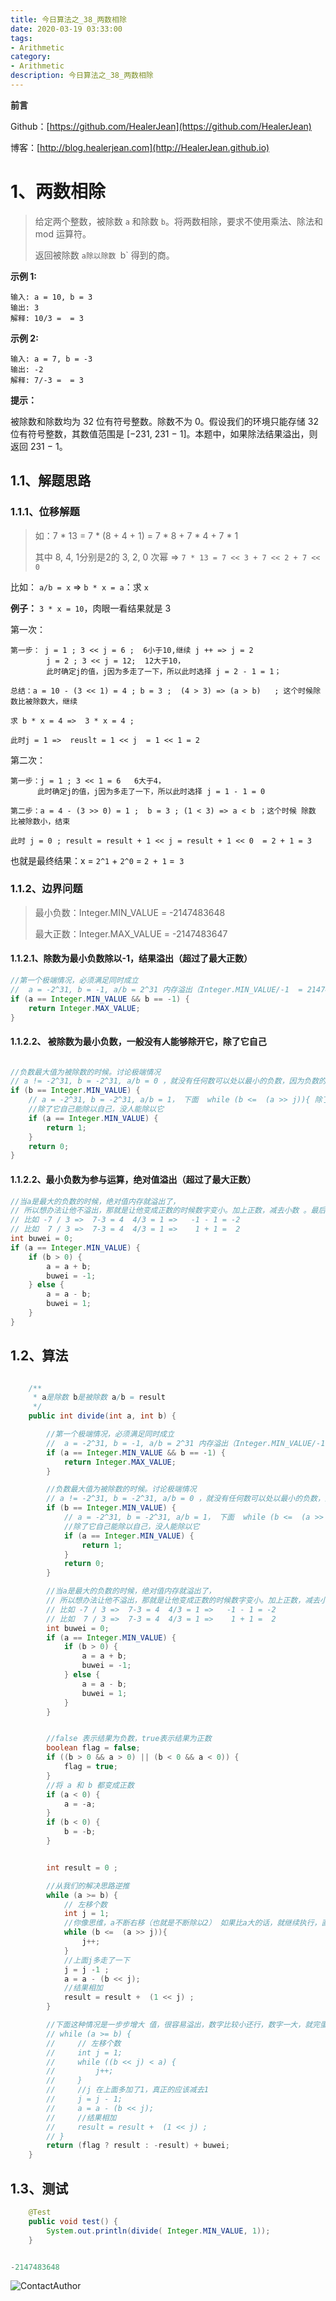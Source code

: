 ```yaml
---
title: 今日算法之_38_两数相除
date: 2020-03-19 03:33:00
tags: 
- Arithmetic
category: 
- Arithmetic
description: 今日算法之_38_两数相除
---
```


**前言**     

 Github：[https://github.com/HealerJean](https://github.com/HealerJean)         

 博客：[http://blog.healerjean.com](http://HealerJean.github.io)           



# 1、两数相除
> 给定两个整数，被除数 `a` 和除数 `b`。将两数相除，要求不使用乘法、除法和 mod 运算符。
>
> 返回被除数 `a除以除数 `b` 得到的商。



**示例 1:**

```
输入: a = 10, b = 3
输出: 3
解释: 10/3 =  = 3
```

**示例 2:**

```
输入: a = 7, b = -3
输出: -2
解释: 7/-3 =  = 3
```

 

**提示：**

被除数和除数均为 32 位有符号整数。除数不为 0。假设我们的环境只能存储 32 位有符号整数，其数值范围是 [−231,  231 − 1]。本题中，如果除法结果溢出，则返回 231 − 1。   



## 1.1、解题思路    

### 1.1.1、位移解题  

> 如：7 * 13 = 7	 *	 (8 + 4 + 1) = 	7 * 8 +	7 * 4 + 	7 * 1   
>
> 其中 8, 4, 1分别是2的 3, 2, 0 次幂 => `7 * 13 = 7 << 3 + 7 << 2 + 7 << 0 `        



比如： `a/b = x`   =>  `b * x = a`：求 `x`   

**例子：** `3 * x = 10`，肉眼一看结果就是 3     

第一次：      

```
第一步： j = 1 ; 3 << j = 6 ;  6小于10,继续 j ++ => j = 2
		j = 2 ;	3 << j = 12;  12大于10，
		此时确定j的值，j因为多走了一下，所以此时选择 j = 2 - 1 = 1；   

总结：a = 10 - (3 << 1) = 4 ; b = 3 ;  (4 > 3) => (a > b)   ; 这个时候除数比被除数大，继续 

求 b * x = 4 =>  3 * x = 4 ;   

此时j = 1 =>  reuslt = 1 << j  = 1 << 1 = 2 
```

第二次：

```
第一步：j = 1 ; 3 << 1 = 6   6大于4，
	  此时确定j的值，j因为多走了一下，所以此时选择 j = 1 - 1 = 0    

第二步：a = 4 - (3 >> 0) = 1 ;  b = 3 ; (1 < 3) => a < b ；这个时候 除数 比被除数小，结束    

此时 j = 0 ; result = result + 1 << j = result + 1 << 0  = 2 + 1 = 3
```



也就是最终结果：x = `2^1` + `2^0` = `2 + 1` =` 3`



### 1.1.2、边界问题 

>  最小负数：Integer.MIN_VALUE =  -2147483648   
>
>  最大正数：Integer.MAX_VALUE =  -2147483647

#### 1.1.2.1、除数为最小负数除以-1，结果溢出（超过了最大正数）

```java
//第一个极端情况，必须满足同时成立
//  a = -2^31, b = -1, a/b = 2^31 内存溢出（Integer.MIN_VALUE/-1  = 2147483648 内存溢出），返回 Integer.MAX_VALUE
if (a == Integer.MIN_VALUE && b == -1) {
    return Integer.MAX_VALUE;
}
```

#### 1.1.2.2、 被除数为最小负数，一般没有人能够除开它，除了它自己  

```java

//负数最大值为被除数的时候。讨论极端情况
// a != -2^31, b = -2^31, a/b = 0 ，就没有任何数可以处以最小的负数，因为负数的绝对值太大了，所以返回 0
if (b == Integer.MIN_VALUE) {
    // a = -2^31, b = -2^31, a/b = 1， 下面  while (b <=  (a >> j)){ 除了
    //除了它自己能除以自己，没人能除以它
    if (a == Integer.MIN_VALUE) {
        return 1;
    }
    return 0;
}
```

#### 1.1.2.2、最小负数为参与运算，绝对值溢出（超过了最大正数）

```java
//当a是最大的负数的时候，绝对值内存就溢出了，
// 所以想办法让他不溢出，那就是让他变成正数的时候数字变小。加上正数，减去小数 。最后结果计算完事了，在加或者减回来
// 比如 -7 / 3 =>  7-3 = 4  4/3 = 1 =>   -1 - 1 = -2
// 比如  7 / 3 =>  7-3 = 4  4/3 = 1 =>    1 + 1 =  2
int buwei = 0;
if (a == Integer.MIN_VALUE) {
    if (b > 0) {
        a = a + b;
        buwei = -1;
    } else {
        a = a - b;
        buwei = 1;
    }
}

```





## 1.2、算法

```java

    /**
     * a是除数 b是被除数 a/b = result
     */
    public int divide(int a, int b) {

        //第一个极端情况，必须满足同时成立
        //  a = -2^31, b = -1, a/b = 2^31 内存溢出（Integer.MIN_VALUE/-1  = 2147483648 内存溢出），返回 Integer.MAX_VALUE
        if (a == Integer.MIN_VALUE && b == -1) {
            return Integer.MAX_VALUE;
        }

        //负数最大值为被除数的时候。讨论极端情况
        // a != -2^31, b = -2^31, a/b = 0 ，就没有任何数可以处以最小的负数，因为负数的绝对值太大了，所以返回 0
        if (b == Integer.MIN_VALUE) {
            // a = -2^31, b = -2^31, a/b = 1， 下面  while (b <=  (a >> j)){ 除了
            //除了它自己能除以自己，没人能除以它
            if (a == Integer.MIN_VALUE) {
                return 1;
            }
            return 0;
        }

        //当a是最大的负数的时候，绝对值内存就溢出了，
        // 所以想办法让他不溢出，那就是让他变成正数的时候数字变小。加上正数，减去小数 。最后结果计算完事了，在加或者减回来
        // 比如 -7 / 3 =>  7-3 = 4  4/3 = 1 =>   -1 - 1 = -2
        // 比如  7 / 3 =>  7-3 = 4  4/3 = 1 =>    1 + 1 =  2
        int buwei = 0;
        if (a == Integer.MIN_VALUE) {
            if (b > 0) {
                a = a + b;
                buwei = -1;
            } else {
                a = a - b;
                buwei = 1;
            }
        }


        //false 表示结果为负数，true表示结果为正数
        boolean flag = false;
        if ((b > 0 && a > 0) || (b < 0 && a < 0)) {
            flag = true;
        }
        //将 a 和 b 都变成正数
        if (a < 0) {
            a = -a;
        }
        if (b < 0) {
            b = -b;
        }


        int result = 0 ;

        //从我们的解决思路逆推
        while (a >= b) {
            // 左移个数
            int j = 1;
            //你像思维，a不断右移（也就是不断除以2） 如果比a大的话，就继续执行，直到比b小
            while (b <=  (a >> j)){
                j++;
            }
            //上面j多走了一下
            j = j -1 ;
            a = a - (b << j);
            //结果相加
            result = result +  (1 << j) ;
        }

        //下面这种情况是一步步增大 值，很容易溢出，数字比较小还行，数字一大，就完蛋了
        // while (a >= b) {
        //     // 左移个数
        //     int j = 1;
        //     while ((b << j) < a) {
        //         j++;
        //     }
        //     //j 在上面多加了1，真正的应该减去1
        //     j = j - 1;
        //     a = a - (b << j);
        //     //结果相加
        //     result = result +  (1 << j) ;
        // }
        return (flag ? result : -result) + buwei;
    }

```




## 1.3、测试 

```java
    @Test
    public void test() {
        System.out.println(divide( Integer.MIN_VALUE, 1));
    }


-2147483648
```





![ContactAuthor](https://raw.githubusercontent.com/HealerJean/HealerJean.github.io/master/assets/img/artical_bottom.jpg)



<link rel="stylesheet" href="https://unpkg.com/gitalk/dist/gitalk.css">

<script src="https://unpkg.com/gitalk@latest/dist/gitalk.min.js"></script> 
<div id="gitalk-container"></div>    
 <script type="text/javascript">
    var gitalk = new Gitalk({
		clientID: `1d164cd85549874d0e3a`,
		clientSecret: `527c3d223d1e6608953e835b547061037d140355`,
		repo: `HealerJean.github.io`,
		owner: 'HealerJean',
		admin: ['HealerJean'],
		id: '4PjruR1N6hvYT5dV',
    });
    gitalk.render('gitalk-container');
</script> 

